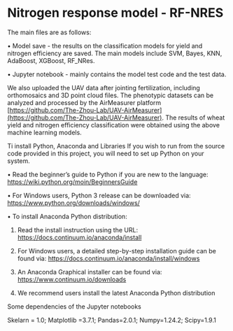 # Nitrogen response model - RF-NRES

The main files are as follows:

• Model save - the results on the classification models for yield and nitrogen efficiency are saved. The main models include SVM, Bayes, KNN, AdaBoost, XGBoost, RF_NRes.

• Jupyter notebook - mainly contains the model test code and the test data.

We also uploaded the UAV data after jointing fertilization, including orthomosaics and 3D point cloud files. The phenotypic datasets can be analyzed and processed by the AirMeasurer platform [https://github.com/The-Zhou-Lab/UAV-AirMeasurer](https://github.com/The-Zhou-Lab/UAV-AirMeasurer). The results of wheat yield and nitrogen efficiency classification were obtained using the above machine learning models.

Ti install Python, Anaconda and Libraries
If you wish to run from the source code provided in this project, you will need to set up Python on your system.

• Read the beginner’s guide to Python if you are new to the language: https://wiki.python.org/moin/BeginnersGuide

• For Windows users, Python 3 release can be downloaded via: https://www.python.org/downloads/windows/

• To install Anaconda Python distribution:

1) Read the install instruction using the URL: https://docs.continuum.io/anaconda/install

2) For Windows users, a detailed step-by-step installation guide can be found via: https://docs.continuum.io/anaconda/install/windows

3) An Anaconda Graphical installer can be found via: https://www.continuum.io/downloads

4) We recommend users install the latest Anaconda Python distribution


Some dependencies of the Jupyter notebooks

Skelarn = 1.0; Matplotlib =3.7.1; Pandas=2.0.1; Numpy=1.24.2; Scipy=1.9.1
